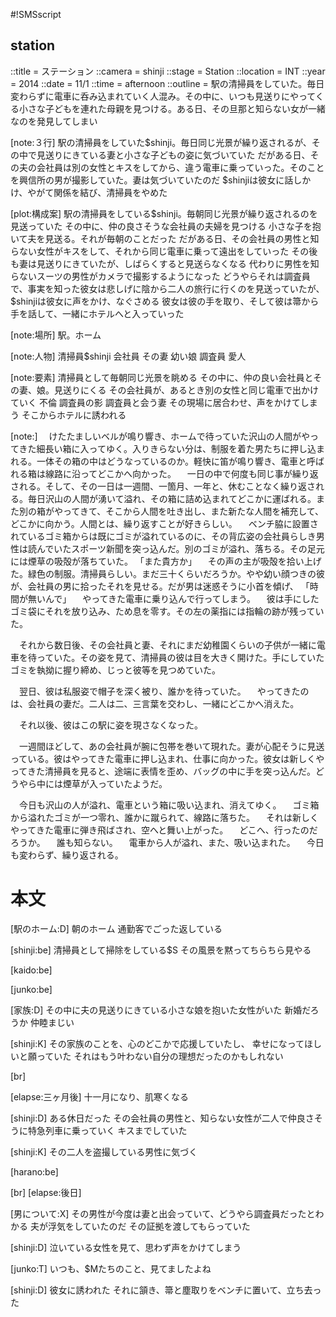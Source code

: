 #!SMSscript

## station

::title = ステーション
::camera = shinji
::stage = Station
::location = INT
::year = 2014
::date = 11/1
::time = afternoon
::outline = 駅の清掃員をしていた。毎日変わらずに電車に呑み込まれていく人混み。その中に、いつも見送りにやってくる小さな子どもを連れた母親を見つける。ある日、その旦那と知らない女が一緒なのを発見してしまい

[note:３行]
駅の清掃員をしていた$shinji。毎日同じ光景が繰り返されるが、その中で見送りにきている妻と小さな子どもの姿に気づいていた
だがある日、その夫の会社員は別の女性とキスをしてから、違う電車に乗っていった。そのことを興信所の男が撮影していた。妻は気づいていたのだ
$shinjiは彼女に話しかけ、やがて関係を結び、清掃員をやめた

[plot:構成案]
駅の清掃員をしている$shinji。毎朝同じ光景が繰り返されるのを見送っていた
その中に、仲の良さそうな会社員の夫婦を見つける
小さな子を抱いて夫を見送る。それが毎朝のことだった
だがある日、その会社員の男性と知らない女性がキスをして、それから同じ電車に乗って遠出をしていった
その後も妻は見送りにきていたが、しばらくすると見送らなくなる
代わりに男性を知らないスーツの男性がカメラで撮影するようになった
どうやらそれは調査員で、事実を知った彼女は悲しげに陰から二人の旅行に行くのを見送っていたが、
$shinjiは彼女に声をかけ、なぐさめる
彼女は彼の手を取り、そして彼は箒から手を話して、一緒にホテルへと入っていった

[note:場所]
駅。ホーム

[note:人物]
清掃員$shinji
会社員
その妻
幼い娘
調査員
愛人

[note:要素]
清掃員として毎朝同じ光景を眺める
その中に、仲の良い会社員とその妻、娘。見送りにくる
その会社員が、あるとき別の女性と同じ電車で出かけていく
不倫
調査員の影
調査員と会う妻
その現場に居合わせ、声をかけてしまう
そこからホテルに誘われる

[note:]
　けたたましいベルが鳴り響き、ホームで待っていた沢山の人間がやってきた細長い箱に入ってゆく。入りきらない分は、制服を着た男たちに押し込まれる。一体その箱の中はどうなっているのか。軽快に笛が鳴り響き、電車と呼ばれる箱は線路に沿ってどこかへ向かった。
　一日の中で何度も同じ事が繰り返される。そして、その一日は一週間、一箇月、一年と、休むことなく繰り返される。毎日沢山の人間が湧いて溢れ、その箱に詰め込まれてどこかに運ばれる。また別の箱がやってきて、そこから人間を吐き出し、また新たな人間を補充して、どこかに向かう。人間とは、繰り返すことが好きらしい。
　ベンチ脇に設置されているゴミ箱からは既にゴミが溢れているのに、その背広姿の会社員らしき男性は読んでいたスポーツ新聞を突っ込んだ。別のゴミが溢れ、落ちる。その足元には煙草の吸殻が落ちていた。
「また貴方か」
　その声の主が吸殻を拾い上げた。緑色の制服。清掃員らしい。まだ三十くらいだろうか。やや幼い顔つきの彼が、会社員の男に拾ったそれを見せる。だが男は迷惑そうに小首を傾げ、
「時間が無いんで」
　やってきた電車に乗り込んで行ってしまう。
　彼は手にしたゴミ袋にそれを放り込み、ため息を零す。その左の薬指には指輪の跡が残っていた。

　それから数日後、その会社員と妻、それにまだ幼稚園くらいの子供が一緒に電車を待っていた。その姿を見て、清掃員の彼は目を大きく開けた。手にしていたゴミを執拗に握り締め、じっと彼等を見つめていた。

　翌日、彼は私服姿で帽子を深く被り、誰かを待っていた。
　やってきたのは、会社員の妻だ。二人は二、三言葉を交わし、一緒にどこかへ消えた。

　それ以後、彼はこの駅に姿を現さなくなった。

　一週間ほどして、あの会社員が腕に包帯を巻いて現れた。妻が心配そうに見送っている。彼はやってきた電車に押し込まれ、仕事に向かった。彼女は新しくやってきた清掃員を見ると、途端に表情を歪め、バッグの中に手を突っ込んだ。どうやら中には煙草が入っていたようだ。

　今日も沢山の人が溢れ、電車という箱に吸い込まれ、消えてゆく。
　ゴミ箱から溢れたゴミが一つ零れ、誰かに蹴られて、線路に落ちた。
　それは新しくやってきた電車に弾き飛ばされ、空へと舞い上がった。
　どこへ、行ったのだろうか。
　誰も知らない。
　電車から人が溢れ、また、吸い込まれた。
　今日も変わらず、繰り返される。

# 本文

[駅のホーム:D]
朝のホーム
通勤客でごった返している

[shinji:be]
清掃員として掃除をしている$S
その風景を黙ってちらちら見やる

[kaido:be]

[junko:be]

[家族:D]
その中に夫の見送りにきている小さな娘を抱いた女性がいた
新婚だろうか
仲睦まじい

[shinji:K]
その家族のことを、心のどこかで応援していたし、
幸せになってほしいと願っていた
それはもう叶わない自分の理想だったのかもしれない

[br]

[elapse:三ヶ月後]
十一月になり、肌寒くなる

[shinji:D]
ある休日だった
その会社員の男性と、知らない女性が二人で仲良さそうに特急列車に乗っていく
キスまでしていた

[shinji:K]
その二人を盗撮している男性に気づく

[harano:be]

[br]
[elapse:後日]

[男について:X]
その男性が今度は妻と出会っていて、どうやら調査員だったとわかる
夫が浮気をしていたのだ
その証拠を渡してもらっていた

[shinji:D]
泣いている女性を見て、思わず声をかけてしまう

[junko:T]
いつも、$Mたちのこと、見てましたよね

[shinji:D]
彼女に誘われた
それに頷き、箒と塵取りをベンチに置いて、立ち去った
